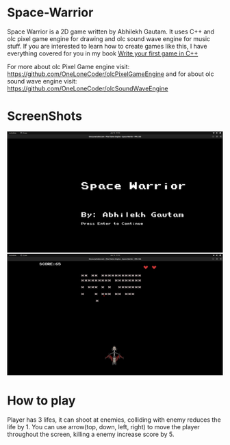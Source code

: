 # Space-Warrior
Space Warrior is a 2D game written by Abhilekh Gautam. It uses C++
  and olc pixel game engine for drawing and olc sound wave engine for music stuff.
  If you are interested to learn how to create games like this, I have everything covered for you in my book
  [Write your first game in C++](https://abhilekhgautam.github.io/Your-First-Game-in-CPP/book/index.html)

  For more about olc Pixel Game engine visit: https://github.com/OneLoneCoder/olcPixelGameEngine
  and for about olc sound wave engine visit: https://github.com/OneLoneCoder/olcSoundWaveEngine

# ScreenShots
![game_home_page](https://github.com/Abhilekhgautam/Space-Warrior/blob/main/sprites/game_demo1.png?raw=true)
![game_play](https://github.com/Abhilekhgautam/Space-Warrior/blob/main/sprites/game_demo2.png)

# How to play
  Player has 3 lifes, it can shoot at enemies, colliding with enemy reduces the life by 1.
  You can use arrow(top, down, left, right) to move the player throughout the screen, killing a enemy
  increase score by 5.

